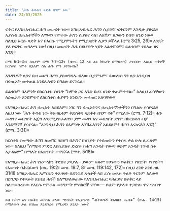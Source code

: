 ```yaml
---
title: 'ሕጉ ቅዱስና ጻድቅ በጎም ነው'
date: 24/03/2025
---
```


ፍቅር የእግዚአብሔር ሕግ መሠረት ነው። እግዚአብሔር ሕግን ሲያፀና፣ ፍቅርንም እንዲሁ ያፀናል። ኢየሱስ ኃጢአተኞችን ለማዳን የሞተው ሕግን ሲያፀና ሳለ፣ ለእኛም ጸጋውን ይሰጥ ዘንድ ነው። ስለዚህ እርሱ ጻድቅ እና በእርሱ የሚያምኑትን የሚያጸድቅ ሊሆን ይችላል (ሮሜ 3፡25, 26)። እንዴት ያለ የፍቅር መግለጫ ነው! በዚህ መሠረት ሕጉ በደህንነት ሂደት አልተሻረም፤ ይልቁንም የበለጠ ፀና እንጂ።

`ሮሜ 6፡1–3ን፣ ከዚያም ሮሜ 7፡7–12ን (ቁጥር 12 ላይ ልዩ ትኩረት በማድረግ) ያንብቡ። እነዚህ ጥቅሶች ክርስቶስ ከሞተ በኋላም ስለ ሕጉ ምን ይነግሩናል?`

አንዳንዶች ጸጋና ቤዛ መሆን ሕግን ያስወግዳሉ ብለው ቢያምኑም፣ ጳውሎስ ግን ጸጋ እንዲበዛ በኃጢአት መቀጠል እንደሌለብን በግልጽ ይናገራል።

ይልቁንም በእምነት በክርስቶስ የሆኑት “ከሞቱ ጋር አንድ ይሆኑ ዘንድ ተጠምቀዋል።” ስለዚህ ራሳቸውን ለኃጢአት እንደሞቱና ለክርስቶስ ሕያዋን እንደሆኑ መቁጠር አለባቸው።

የእግዚአብሔር ሕግ ኃጢአት አይደለም፣ ነገር ግን ኃጢአትንና ኃጢአተኛነታችንን በግልጽ ያሳየናል። ለዚህ ነው “ሕጉ ቅዱስ ነው ትእዛዚቱም ቅድስትና ጻድቅት በጎም ናት” የሚለው (ሮሜ. 7፡12)። ሕጉ መዳንና መቤዠት እጅግ እንደሚያስፈልገን፣ ያም መዳን እና መቤዠት ደግሞ በክርስቶስ ብቻ እንደሚገኝ ያሳየናል። “እንግዲህ ሕግን በእምነት እንሽራለንን? አይደለም፤ ሕግን እናጸናለን እንጂ” (ሮሜ. 3፡31)።

ክርስቶስ የመጣው ሕግን ለመሻር ሳይሆን በሕግና በነቢያት የተሰጠውን የተስፋ ቃል ሁሉ ሊፈጽም ነው። ስለዚህ “ሰማይና ምድር እስኪያልፍ ድረስ፥ ከሕግ አንዲት የውጣ ወይም አንዲት ነጥብ ከቶ አታልፍም” በማለት በአጽንዖት ተናግሯል (ማቴ. 5፡18)።

የእግዚአብሔር ሕግ የአምላክን ቅድስና ያሳያል - ያውም ፍጹም የሆነውን የፍቅር፣ የጽድቅ፣ የበጎነትና የእውነት ባሕርይውን (ዘሌ. 19:2፣ መዝ. 19:7, 8፣ መዝ. 119:142, 172)። በዚህ ረገድ እንደ ዘፀ. 31፡18 እግዚአብሔር አሥርቱን ትእዛዛት በድንጋይ ጽላቶች ላይ ራሱ መጻፉ ትልቅ ትርጉም አለው። በድንጋይ የተጻፉት እነዚህ ሕጎች ስለማይለወጠው የእግዚአብሔር ባሕርይና በፍቅር ላይ ስለተመሰረተው የእርሱ የሞራል መንግሥት ምስክሮች ናቸው— ይህም የታላቁ ተጋድሎ ዋና ጭብጥ ነው።

`ይህ በሕግ እና በፍቅር መካከል ያለው ግንኙነት የኢየሱስን “ብትወዱኝ ትእዛዜን ጠብቁ” (ዮሐ. 14፡15) የሚለውን ቃል የበለጠ እንድንረዳ የሚረዳን እንዴት ነው?`
